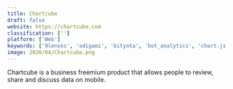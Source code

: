 ```yaml
---
title: Chartcube
draft: false 
website: https://chartcube.com
classification: ['']
platform: ['Web']
keywords: ['9lenses', 'adigami', 'bityota', 'bot_analytics', 'chart.js', 'chartico', 'chartify', 'chartmetric', 'cimacon_metabi', 'crowd_connected', 'drmetrix', 'github_contributions', 'hull', 'owox_bi_pipeline', 'price2spy', 'sap_crystal_reports', 'tool4seller']
image: 2020/04/Chartcube.png
---
```

Chartcube is a business freemium product that allows people to review, share and discuss data on mobile.